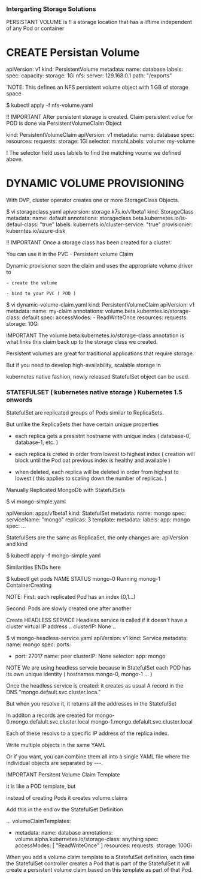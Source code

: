 

### Intergarting Storage Solutions

PERSISTANT VOLUME is
!! a storage location that has a liftime independent of any Pod or container 



# CREATE Persistan Volume

apiVersion: v1
kind: PersistentVolume
metadata:
  name: database
  labels:
spec:
  capacity:
    storage: 1Gi
  nfs:
    server: 129.168.0.1
    path: "/exports"


`NOTE:
This defines an NFS persistent volume object with 1 GB of storage space

$ kubectl apply -f nfs-volume.yaml




!! IMPORTANT
After persistent storage is created.
Claim persistent volue for POD is done via PersistentVolumeClaim Object


kind: PersistentVolumeClaim
apiVersion: v1
metadata:
  name: database
spec:
  resources:
    requests:
      storage: 1Gi
    selector:
      matchLabels:
        volume: my-volume

! The selector field uses lablels to find the matching voume we defined above.











# DYNAMIC VOLUME PROVISIONING

With DVP, cluster operator creates one or more StorageClass Objects.

$ vi storageclass.yaml
apiversion: storage.k7s.io/v1beta1
kind: StorageClass
metadata:
  name: default
  annotations:
    storageclass.beta.kubernetes.io/is-defaul-class: "true"
  labels:
    kubernets.io/cluster-service: "true"
  provisionier: kuberntes.io/azure-disk


!! IMPORTANT
Once a storage class has been created for a cluster.

You can use it in the PVC - Persistent volume Claim

Dynamic provisioner seen the claim and uses the appropriate volume driver to

	- create the volume

	- bind to your PVC ( POD )


$ vi  dynamic-volume-claim.yaml
kind: PersistentVolumeClaim
apiVersion: v1
metadata:
  name: my-claim
  annotations:
    volume.beta.kuberntes.io/storage-class: default
  spec:
    accessModes:
    - ReadWriteOnce
    resources:
      requests:
        storage: 10Gi

IMPORTANT
The volume.beta.kubernetes.io/storage-class annotation is what links this 
claim back up to the storage class we created.














Persistent volumes are great for traditional applications that require storage.

But if you need to develop high-availability, scalable storage in

kubernetes native fashion, newly released StatefulSet object can be used.




### STATEFULSET ( kubernetes native storage ) Kubernetes 1.5 onwords


StatefulSet are replicated groups of Pods similar to ReplicaSets.

But unlike the ReplicaSets ther have certain unique properties

* each replica gets a presistnt hostname with unique indes
  ( database-0, database-1, etc. )

* each replica is creted in order from lowest to highest index
  ( creation will block until the Pod oat previous index is healthy and available )

* when deleted, each replica will be deleted in order from highest to lowest
  ( this applies to scaling down the number of replicas. )












Manually Replicated MongoDb with StatefulSets

$ vi mongo-simple.yaml

apiVersion: apps/v1beta1
kind: StatefulSet
metadata:
  name: mongo
spec:
  serviceName: "mongo"
  replicas: 3
  template:
    metadata:
      labels:
        app: mongo
      spec:
...


StatefulSets are the same as ReplicaSet, the only changes are:
apiVersion and kind


$ kubectl apply -f mongo-simple.yaml



Similarities ENDs here

$ kubectl get pods 
NAME		STATUS
mongo-0		Running
monog-1		ContainerCreating

NOTE:
First: each replicated Pod  has an index (0,1...)

Second: Pods are slowly created one after another





Create HEADLESS SERVICE
Headless service is called if it doesn't have a cluster virtual IP address
..
clusterIP: None
..

$ vi mongo-headless-service.yaml
apiVersion: v1
kind: Service
metadata:
  name: mongo
spec:
  ports:
  - port: 27017
    name: peer
  clusterIP: None
  selector:
    app: mongo




NOTE
We are using headless servcie because in StatefulSet each POD has
its own unique identity ( hostnames mongo-0, mongo-1 ... )


Once the headless service is created:
it creates as usual A record in the DNS
"mongo.default.svc.cluster.loca."

But when you resolve it, it returns all the addresses in the StatefulSet


In additon a records are created for
mongo-0.mongo.defalult.svc.cluster.local
mongo-1.mongo.defalult.svc.cluster.local


Each of these resolvs to a specific IP address of the replica index.











Write multiple objects in the same YAML

Or if you want, you can combine them all into a single YAML file where the
individual objects are separated by ---.








IMPORTANT
Persitent Volume Claim Template

it is like a POD template, but

instead of creating Pods it creates volume claims






Add this in the end ov the StatefulSet Definition

...
volumeClaimTemplates:
- metadata:
    name: database
    annotations:
      volume.alpha.kubernetes.io/storage-class: anything
  spec:
    accessModes: [ "ReadWriteOnce" ]
    resources:
      requests:
        storage: 100Gi



When you add a volume claim template to a StatefulSet definition, 
each time the StatefulSet controller creates a Pod that is part 
of the StatefulSet it will create a persistent volume claim based
 on this template as part of that Pod.




